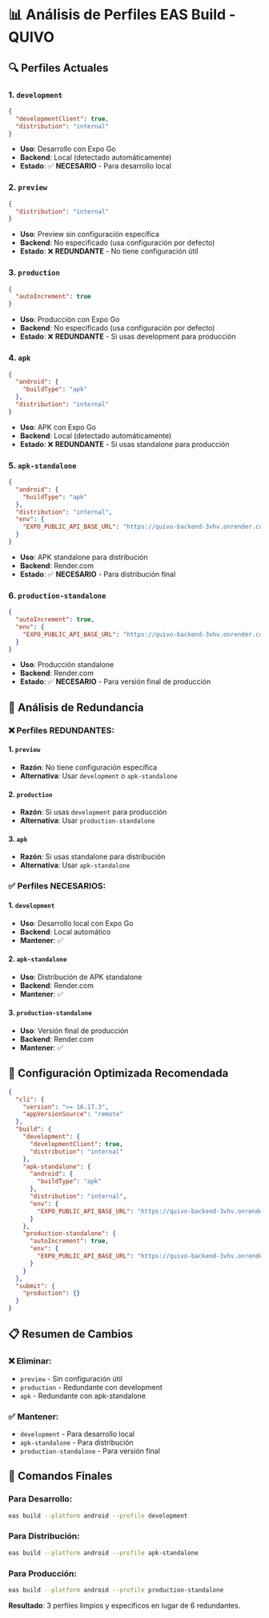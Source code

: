 # 📊 Análisis de Perfiles EAS Build - QUIVO

## 🔍 **Perfiles Actuales**

### 1. **`development`**
```json
{
  "developmentClient": true,
  "distribution": "internal"
}
```
- **Uso**: Desarrollo con Expo Go
- **Backend**: Local (detectado automáticamente)
- **Estado**: ✅ **NECESARIO** - Para desarrollo local

### 2. **`preview`**
```json
{
  "distribution": "internal"
}
```
- **Uso**: Preview sin configuración específica
- **Backend**: No especificado (usa configuración por defecto)
- **Estado**: ❌ **REDUNDANTE** - No tiene configuración útil

### 3. **`production`**
```json
{
  "autoIncrement": true
}
```
- **Uso**: Producción con Expo Go
- **Backend**: No especificado (usa configuración por defecto)
- **Estado**: ❌ **REDUNDANTE** - Si usas development para producción

### 4. **`apk`**
```json
{
  "android": {
    "buildType": "apk"
  },
  "distribution": "internal"
}
```
- **Uso**: APK con Expo Go
- **Backend**: Local (detectado automáticamente)
- **Estado**: ❌ **REDUNDANTE** - Si usas standalone para producción

### 5. **`apk-standalone`**
```json
{
  "android": {
    "buildType": "apk"
  },
  "distribution": "internal",
  "env": {
    "EXPO_PUBLIC_API_BASE_URL": "https://quivo-backend-3vhv.onrender.com/api"
  }
}
```
- **Uso**: APK standalone para distribución
- **Backend**: Render.com
- **Estado**: ✅ **NECESARIO** - Para distribución final

### 6. **`production-standalone`**
```json
{
  "autoIncrement": true,
  "env": {
    "EXPO_PUBLIC_API_BASE_URL": "https://quivo-backend-3vhv.onrender.com/api"
  }
}
```
- **Uso**: Producción standalone
- **Backend**: Render.com
- **Estado**: ✅ **NECESARIO** - Para versión final de producción

## 🎯 **Análisis de Redundancia**

### ❌ **Perfiles REDUNDANTES:**

#### 1. **`preview`**
- **Razón**: No tiene configuración específica
- **Alternativa**: Usar `development` o `apk-standalone`

#### 2. **`production`**
- **Razón**: Si usas `development` para producción
- **Alternativa**: Usar `production-standalone`

#### 3. **`apk`**
- **Razón**: Si usas standalone para distribución
- **Alternativa**: Usar `apk-standalone`

### ✅ **Perfiles NECESARIOS:**

#### 1. **`development`**
- **Uso**: Desarrollo local con Expo Go
- **Backend**: Local automático
- **Mantener**: ✅

#### 2. **`apk-standalone`**
- **Uso**: Distribución de APK standalone
- **Backend**: Render.com
- **Mantener**: ✅

#### 3. **`production-standalone`**
- **Uso**: Versión final de producción
- **Backend**: Render.com
- **Mantener**: ✅

## 🧹 **Configuración Optimizada Recomendada**

```json
{
  "cli": {
    "version": ">= 16.17.3",
    "appVersionSource": "remote"
  },
  "build": {
    "development": {
      "developmentClient": true,
      "distribution": "internal"
    },
    "apk-standalone": {
      "android": {
        "buildType": "apk"
      },
      "distribution": "internal",
      "env": {
        "EXPO_PUBLIC_API_BASE_URL": "https://quivo-backend-3vhv.onrender.com/api"
      }
    },
    "production-standalone": {
      "autoIncrement": true,
      "env": {
        "EXPO_PUBLIC_API_BASE_URL": "https://quivo-backend-3vhv.onrender.com/api"
      }
    }
  },
  "submit": {
    "production": {}
  }
}
```

## 📋 **Resumen de Cambios**

### ❌ **Eliminar:**
- `preview` - Sin configuración útil
- `production` - Redundante con development
- `apk` - Redundante con apk-standalone

### ✅ **Mantener:**
- `development` - Para desarrollo local
- `apk-standalone` - Para distribución
- `production-standalone` - Para versión final

## 🎯 **Comandos Finales**

### Para Desarrollo:
```bash
eas build --platform android --profile development
```

### Para Distribución:
```bash
eas build --platform android --profile apk-standalone
```

### Para Producción:
```bash
eas build --platform android --profile production-standalone
```

**Resultado**: 3 perfiles limpios y específicos en lugar de 6 redundantes. 